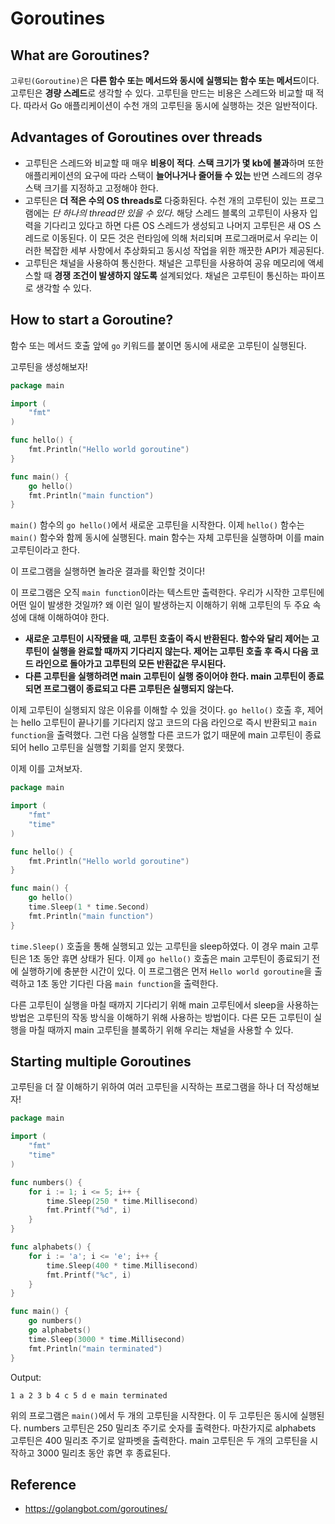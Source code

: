 # Goroutines
## What are Goroutines?
`고루틴(Goroutine)`은 **다른 함수 또는 메서드와 동시에 실행되는 함수 또는 메서드**이다. 고루틴은 **경량 스레드**로 생각할 수 있다. 고루틴을 만드는 비용은 스레드와 비교할 때 적다. 따라서 Go 애플리케이션이 수천 개의 고루틴을 동시에 실행하는 것은 일반적이다.

## Advantages of Goroutines over threads
* 고루틴은 스레드와 비교할 때 매우 **비용이 적다**. **스택 크기가 몇 kb에 불과**하며 또한 애플리케이션의 요구에 따라 스택이 **늘어나거나 줄어들 수 있는** 반면 스레드의 경우 스택 크기를 지정하고 고정해야 한다.
* 고루틴은 **더 적은 수의 OS threads로** 다중화된다. 수천 개의 고루틴이 있는 프로그램에는 *단 하나의 thread만 있을 수 있다*. 해당 스레드 블록의 고루틴이 사용자 입력을 기다리고 있다고 하면 다른 OS 스레드가 생성되고 나머지 고루틴은 새 OS 스레드로 이동된다. 이 모든 것은 런타임에 의해 처리되며 프로그래머로서 우리는 이러한 복잡한 세부 사항에서 추상화되고 동시성 작업을 위한 깨끗한 API가 제공된다.
* 고루틴은 채널을 사용하여 통신한다. 채널은 고루틴을 사용하여 공유 메모리에 액세스할 때 **경쟁 조건이 발생하지 않도록** 설계되었다. 채널은 고루틴이 통신하는 파이프로 생각할 수 있다.

## How to start a Goroutine?
함수 또는 메서드 호출 앞에 `go` 키워드를 붙이면 동시에 새로운 고루틴이 실행된다.

고루틴을 생성해보자!

```go
package main

import (
    "fmt"
)

func hello() {
    fmt.Println("Hello world goroutine")
}

func main() {
    go hello()
    fmt.Println("main function")
}
```

`main()` 함수의 `go hello()`에서 새로운 고루틴을 시작한다. 이제 `hello()` 함수는 `main()` 함수와 함께 동시에 실행된다. main 함수는 자체 고루틴을 실행하며 이를 main 고루틴이라고 한다.

이 프로그램을 실행하면 놀라운 결과를 확인할 것이다!

이 프로그램은 오직 `main function`이라는 텍스트만 출력한다. 우리가 시작한 고루틴에 어떤 일이 발생한 것일까? 왜 이런 일이 발생하는지 이해하기 위해 고루틴의 두 주요 속성에 대해 이해하여야 한다.

* **새로운 고루틴이 시작됐을 때, 고루틴 호출이 즉시 반환된다. 함수와 달리 제어는 고루틴이 실행을 완료할 때까지 기다리지 않는다. 제어는 고루틴 호출 후 즉시 다음 코드 라인으로 돌아가고 고루틴의 모든 반환값은 무시된다.**
* **다른 고루틴을 실행하려면 main 고루틴이 실행 중이어야 한다. main 고루틴이 종료되면 프로그램이 종료되고 다른 고루틴은 실행되지 않는다.**

이제 고루틴이 실행되지 않은 이유를 이해할 수 있을 것이다. `go hello()` 호출 후, 제어는 hello 고루틴이 끝나기를 기다리지 않고 코드의 다음 라인으로 즉시 반환되고 `main function`을 출력했다. 그런 다음 실행할 다른 코드가 없기 때문에 main 고루틴이 종료되어 hello 고루틴을 실행할 기회를 얻지 못했다.

이제 이를 고쳐보자.

```go
package main

import (
    "fmt"
    "time"
)

func hello() {
    fmt.Println("Hello world goroutine")
}

func main() {
    go hello()
    time.Sleep(1 * time.Second)
    fmt.Println("main function")
}
```

`time.Sleep()` 호출을 통해 실행되고 있는 고루틴을 sleep하였다. 이 경우 main 고루틴은 1초 동안 휴면 상태가 된다. 이제 `go hello()` 호출은 main 고루틴이 종료되기 전에 실행하기에 충분한 시간이 있다. 이 프로그램은 먼저 `Hello world goroutine`을 출력하고 1초 동안 기다린 다음 `main function`을 출력한다.

다른 고루틴이 실행을 마칠 때까지 기다리기 위해 main 고루틴에서 sleep을 사용하는 방법은 고루틴의 작동 방식을 이해하기 위해 사용하는 방법이다. 다른 모든 고루틴이 실행을 마칠 때까지 main 고루틴을 블록하기 위해 우리는 채널을 사용할 수 있다.

## Starting multiple Goroutines
고루틴을 더 잘 이해하기 위하여 여러 고루틴을 시작하는 프로그램을 하나 더 작성해보자!

```go
package main

import (
    "fmt"
    "time"
)

func numbers() {
    for i := 1; i <= 5; i++ {
        time.Sleep(250 * time.Millisecond)
        fmt.Printf("%d", i)
    }
}

func alphabets() {
    for i := 'a'; i <= 'e'; i++ {
        time.Sleep(400 * time.Millisecond)
        fmt.Printf("%c", i)
    }
}

func main() {
    go numbers()
    go alphabets()
    time.Sleep(3000 * time.Millisecond)
    fmt.Println("main terminated")
}
```
Output:
```
1 a 2 3 b 4 c 5 d e main terminated
```

위의 프로그램은 `main()`에서 두 개의 고루틴을 시작한다. 이 두 고루틴은 동시에 실행된다. numbers 고루틴은 250 밀리초 주기로 숫자를 출력한다. 마찬가지로 alphabets 고루틴은 400 밀리초 주기로 알파벳을 출력한다. main 고루틴은 두 개의 고루틴을 시작하고 3000 밀리초 동안 휴면 후 종료된다.

## Reference
* https://golangbot.com/goroutines/